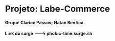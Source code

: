 # Projeto: Labe-Commerce

#### Grupo: Clarice Passos; Natan Benfica.

#### Link do surge ---> phobic-time.surge.sh
